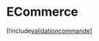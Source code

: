 # ECommerce

[!include[validationcommande](ecommerce.validationcommande.autogen.md)]



























































